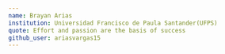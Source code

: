 ```yaml
---
name: Brayan Arias
institution: Universidad Francisco de Paula Santander(UFPS)
quote: Effort and passion are the basis of success
github_user: ariasvargas15
---
```

